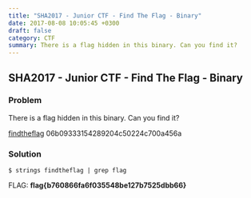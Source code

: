 ```yaml
---
title: "SHA2017 - Junior CTF - Find The Flag - Binary"
date: 2017-08-08 10:05:45 +0300
draft: false
category: CTF
summary: There is a flag hidden in this binary. Can you find it?
---
```

## SHA2017 - Junior CTF - Find The Flag - Binary
### Problem

There is a flag hidden in this binary. Can you find it?

[findtheflag](#) 06b09333154289204c50224c700a456a

### Solution

``$ strings findtheflag | grep flag``

FLAG: __flag{b760866fa6f035548be127b7525dbb66}__
